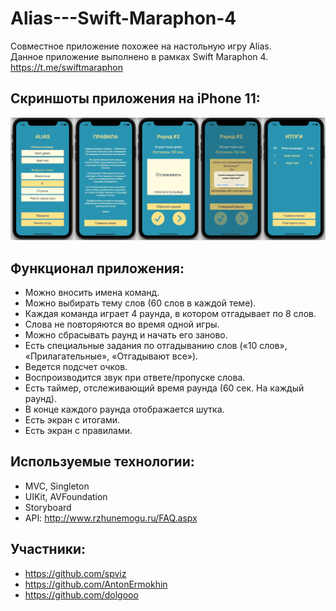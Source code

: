 # Alias---Swift-Maraphon-4

Совместное приложение похожее на настольную игру Alias.  
Данное приложение выполнено в рамках Swift Maraphon 4.  
https://t.me/swiftmaraphon

## Скриншоты приложения на iPhone 11:
![Screenshots](Screenshots.jpg)

## Функционал приложения:
- Можно вносить имена команд.
- Можно выбирать тему слов (60 слов в каждой теме).
- Каждая команда играет 4 раунда, в котором отгадывает по 8 слов.
- Слова не повторяются во время одной игры.
- Можно сбрасывать раунд и начать его заново.
- Есть специальные задания по отгадыванию слов («10 слов», «Прилагательные», «Отгадывают все»).
- Ведется подсчет очков.
- Воспроизводится звук при ответе/пропуске слова.
- Есть таймер, отслеживающий время раунда (60 сек. На каждый раунд).
- В конце каждого раунда отображается шутка.
- Есть экран с итогами.
- Есть экран с правилами.

## Используемые технологии:
- MVC, Singleton
- UIKit, AVFoundation
- Storyboard
- API: http://www.rzhunemogu.ru/FAQ.aspx

## Участники:
- https://github.com/spviz
- https://github.com/AntonErmokhin
- https://github.com/dolgooo
